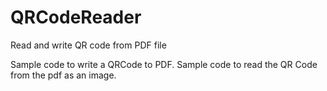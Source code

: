 # QRCodeReader
Read and write QR code from PDF file

Sample code to write a QRCode to PDF. Sample code to read the QR Code from the pdf as an image.

